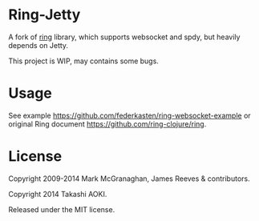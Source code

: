 # Ring-Jetty

A fork of [ring](https://github.com/ring-clojure/ring) library, which supports websocket and spdy, but heavily depends on Jetty.

This project is WIP, may contains some bugs.

# Usage

See example <https://github.com/federkasten/ring-websocket-example> or original Ring document <https://github.com/ring-clojure/ring>.

# License

Copyright 2009-2014 Mark McGranaghan, James Reeves & contributors.

Copyright 2014 Takashi AOKI.

Released under the MIT license.
